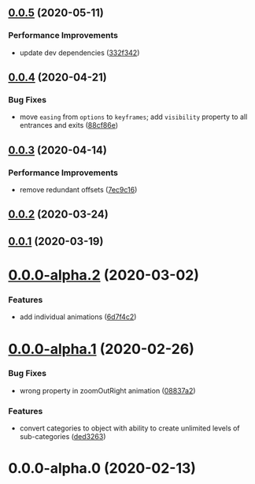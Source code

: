 ## [0.0.5](https://github.com/webanimate/animate.web/compare/v0.0.4...v0.0.5) (2020-05-11)

### Performance Improvements

- update dev dependencies ([332f342](https://github.com/webanimate/animate.web/commit/332f342c9a9dc9e0b9cbae4aa5c5f7cb8935dc9b))

## [0.0.4](https://github.com/webanimate/animate.web/compare/v0.0.3...v0.0.4) (2020-04-21)

### Bug Fixes

- move `easing` from `options` to `keyframes`; add `visibility` property to all entrances and exits ([88cf86e](https://github.com/webanimate/animate.web/commit/88cf86e02d570e5771df0241fbf7855963c50be7))

## [0.0.3](https://github.com/webanimate/animate.web/compare/v0.0.2...v0.0.3) (2020-04-14)

### Performance Improvements

- remove redundant offsets ([7ec9c16](https://github.com/webanimate/animate.web/commit/7ec9c16839b7d980cb7b82540978613c5903c2a6))

## [0.0.2](https://github.com/webanimate/animate.web/compare/v0.0.1...v0.0.2) (2020-03-24)

## [0.0.1](https://github.com/webanimate/animate.web/compare/v0.0.0-alpha.2...v0.0.1) (2020-03-19)

# [0.0.0-alpha.2](https://github.com/webanimate/animate.web/compare/v0.0.0-alpha.1...v0.0.0-alpha.2) (2020-03-02)

### Features

- add individual animations ([6d7f4c2](https://github.com/webanimate/animate.web/commit/6d7f4c214308770371e37720114888ac6debd182))

# [0.0.0-alpha.1](https://github.com/webanimate/animate.web/compare/v0.0.0-alpha.0...v0.0.0-alpha.1) (2020-02-26)

### Bug Fixes

- wrong property in zoomOutRight animation ([08837a2](https://github.com/webanimate/animate.web/commit/08837a2646b8374a5b5446c5aae867ed6fb1da08))

### Features

- convert categories to object with ability to create unlimited levels of sub-categories ([ded3263](https://github.com/webanimate/animate.web/commit/ded3263c90678cfc2428551524aaaa9ba153d0d5))

# 0.0.0-alpha.0 (2020-02-13)

